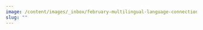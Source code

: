 ```yaml
---
image: /content/images/_inbox/february-multilingual-language-connections-title-card.png
slug: ""
---
```

